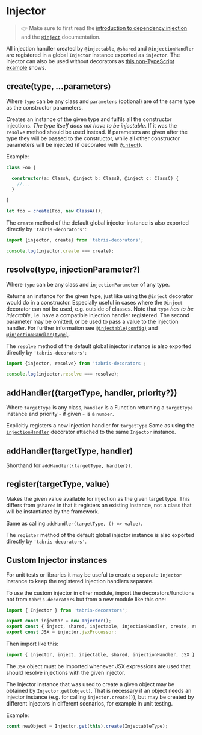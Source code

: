 ---
---
# Injector

> :point_right: Make sure to first read the [introduction to dependency injection](./index.md) and the [`@inject`](./@inject.md) documentation.

All injection handler created by `@injectable`, `@shared` and `@injectionHandler` are registered in a global `Injector` instance exported as `injector`. The injector can also be used without decorators as  [this non-TypeScript example](../../examples/inject-js) shows.


## create(type, ...parameters)

Where `type` can be any class and `parameters` (optional) are of the same type as the constructor parameters.

Creates an instance of the given type and fulfils all the constructor injections. *The type itself does not have to be injectable*. If it was the `resolve` method should be used instead. If parameters are given after the type they will be passed to the constructor, while all other constructor parameters will be injected (if decorated with [`@inject`](./@inject.md)).

Example:

```ts
class Foo {

  constructor(a: ClassA, @inject b: ClassB, @inject c: ClassC) {
    //...
  }

}

let foo = create(Foo, new ClassA());
```

The `create` method of the default global injector instance is also exported directly by `'tabris-decorators'`:

```ts
import {injector, create} from 'tabris-decorators';

console.log(injector.create === create);
```

## resolve(type, injectionParameter?)

Where `type` can be any class and `injectionParameter` of any type.

Returns an instance for the given type, just like using the `@inject` decorator would do in a constructor. Especially useful in cases where the `@inject` decorator can not be used, e.g. outside of classes. Note that `type` *has to be injectable*, i.e. have a compatible injection handler registered. The second parameter may be omitted, or be used to pass a value to the injection handler. For further information see [`@injectable(config)`](./@injectable.md) and [`@injectionHandler(type)`](./@injectionHandler.md).

The `resolve` method of the default global injector instance is also exported directly by `'tabris-decorators'`:

```ts
import {injector, resolve} from 'tabris-decorators';

console.log(injector.resolve === resolve);
```

## addHandler({targetType, handler, priority?})

Where `targetType` is any class, `handler` is a Function returning a `targetType` instance and priority - if given - is a `number`.

Explicitly registers a new injection handler for `targetType` Same as using the [`injectionHandler`](./@injectionHandler.md) decorator attached to the same `Injector` instance.

## addHandler(targetType, handler)

Shorthand for `addHandler({targetType, handler})`.

## register(targetType, value)

Makes the given value available for injection as the given target type. This differs from `@shared` in that it registers an existing instance, not a class that will be instantiated by the framework.

Same as calling `addHandler(targetType, () => value)`.

The `register` method of the default global injector instance is also exported directly by `'tabris-decorators'`.

## Custom Injector instances

For unit tests or libraries it may be useful to create a separate `Injector` instance to keep the registered injection handlers separate.

To use the custom injector in other module, import the decorators/functions not from `tabris-decorators` but from a new module like this one:

```ts
import { Injector } from 'tabris-decorators';

export const injector = new Injector();
export const { inject, shared, injectable, injectionHandler, create, resolve} = injector;
export const JSX = injector.jsxProcessor;
```

Then import like this:
```ts
import { injector, inject, injectable, shared, injectionHandler, JSX } from './customInjector';
```

The `JSX` object must be imported whenever JSX expressions are used that should resolve injections with the given injector.

The Injector instance that was used to create a given object may be obtained by `Injector.get(object)`. That is necessary if an object needs an injector instance (e.g. for calling `injector.create()`), but may be created by different injectors in different scenarios, for example in unit testing.

Example:

```js
const newObject = Injector.get(this).create(InjectableType);
```
